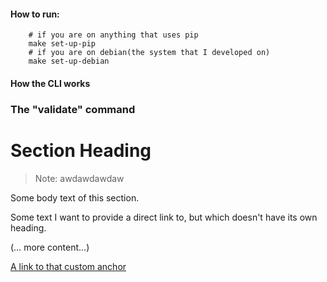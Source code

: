 #### How to run:

```shell
    # if you are on anything that uses pip
    make set-up-pip
    # if you are on debian(the system that I developed on)
    make set-up-debian
```

#### How the CLI works
### The "validate" command

# Section Heading

> Note: awdawdawdaw

Some body text of this section.

<a name="my-custom-anchor-point"></a>
Some text I want to provide a direct link to, but which doesn't have its own heading.

(… more content…)

[A link to that custom anchor](#my-custom-anchor-point)
